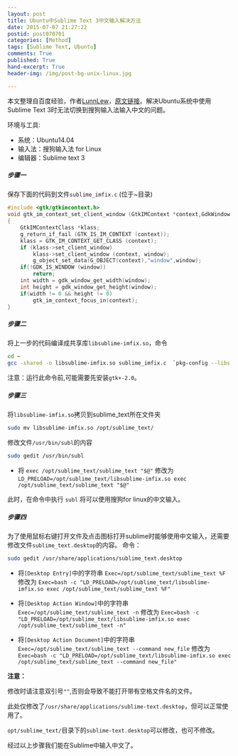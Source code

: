 ```yaml
---
layout: post
title: Ubuntu中Sublime Text 3中文输入解决方法
date: 2015-07-07 21:27:22
postid: post070701
categories: [Method]
tags: [Sublime Text, Ubuntu]
comments: True
published: True
hand-excerpt: True
header-img: /img/post-bg-unix-linux.jpg

---
```


本文整理自百度经验，作者[LunnLew](http://jingyan.baidu.com/user/npublic?un=LunnLew)，[原文链接](http://jingyan.baidu.com/article/f3ad7d0ff8731609c3345b3b.html)。解决Ubuntu系统中使用Sublime Text 3时无法切换到搜狗输入法输入中文的问题。

<!--more-->

环境与工具:

+ 系统：Ubuntu14.04
+ 输入法：搜狗输入法 for Linux
+ 编辑器：Sublime text 3

##### 步骤一

保存下面的代码到文件`sublime_imfix.c` (位于~目录)

```c
#include <gtk/gtkimcontext.h>
void gtk_im_context_set_client_window (GtkIMContext *context,GdkWindow *window)
{
    GtkIMContextClass *klass;
    g_return_if_fail (GTK_IS_IM_CONTEXT (context));
    klass = GTK_IM_CONTEXT_GET_CLASS (context);
    if (klass->set_client_window)
        klass->set_client_window (context, window);
        g_object_set_data(G_OBJECT(context),"window",window);
    if(!GDK_IS_WINDOW (window))
        return;
    int width = gdk_window_get_width(window);
    int height = gdk_window_get_height(window);
    if(width != 0 && height != 0)
        gtk_im_context_focus_in(context);
}
```

##### 步骤二

将上一步的代码编译成共享库`libsublime-imfix.so`，命令

```bash
cd ~
gcc -shared -o libsublime-imfix.so sublime_imfix.c  `pkg-config --libs --cflags gtk+-2.0` -fPIC
```

注意：运行此命令前,可能需要先安装`gtk+-2.0`。

##### 步骤三

将`libsublime-imfix.so`拷贝到sublime_text所在文件夹

```bash
sudo mv libsublime-imfix.so /opt/sublime_text/
```

修改文件`/usr/bin/subl`的内容

```bash
sudo gedit /usr/bin/subl
```

- 将 `exec /opt/sublime_text/sublime_text "$@"`
修改为 `LD_PRELOAD=/opt/sublime_text/libsublime-imfix.so exec /opt/sublime_text/sublime_text "$@"`

此时，在命令中执行 `subl` 将可以使用搜狗for linux的中文输入。

##### 步骤四

为了使用鼠标右键打开文件及点击图标打开sublime时能够使用中文输入，还需要修改文件`sublime_text.desktop`的内容。
命令：

```bash
sudo gedit /usr/share/applications/sublime_text.desktop
```

- 将`[Desktop Entry]`中的字符串 `Exec=/opt/sublime_text/sublime_text %F`
修改为 `Exec=bash -c "LD_PRELOAD=/opt/sublime_text/libsublime-imfix.so exec /opt/sublime_text/sublime_text %F"`

- 将`[Desktop Action Window]`中的字符串 `Exec=/opt/sublime_text/sublime_text -n`
修改为 `Exec=bash -c "LD_PRELOAD=/opt/sublime_text/libsublime-imfix.so exec /opt/sublime_text/sublime_text -n"`

- 将`[Desktop Action Document]`中的字符串 `Exec=/opt/sublime_text/sublime_text --command new_file`
修改为 `Exec=bash -c "LD_PRELOAD=/opt/sublime_text/libsublime-imfix.so exec /opt/sublime_text/sublime_text --command new_file"`

**注意：**

修改时请注意双引号`""`,否则会导致不能打开带有空格文件名的文件。

此处仅修改了`/usr/share/applications/sublime-text.desktop`，但可以正常使用了。

`opt/sublime_text/`目录下的`sublime-text.desktop`可以修改，也可不修改。

经过以上步骤我们能在Sublime中输入中文了。

